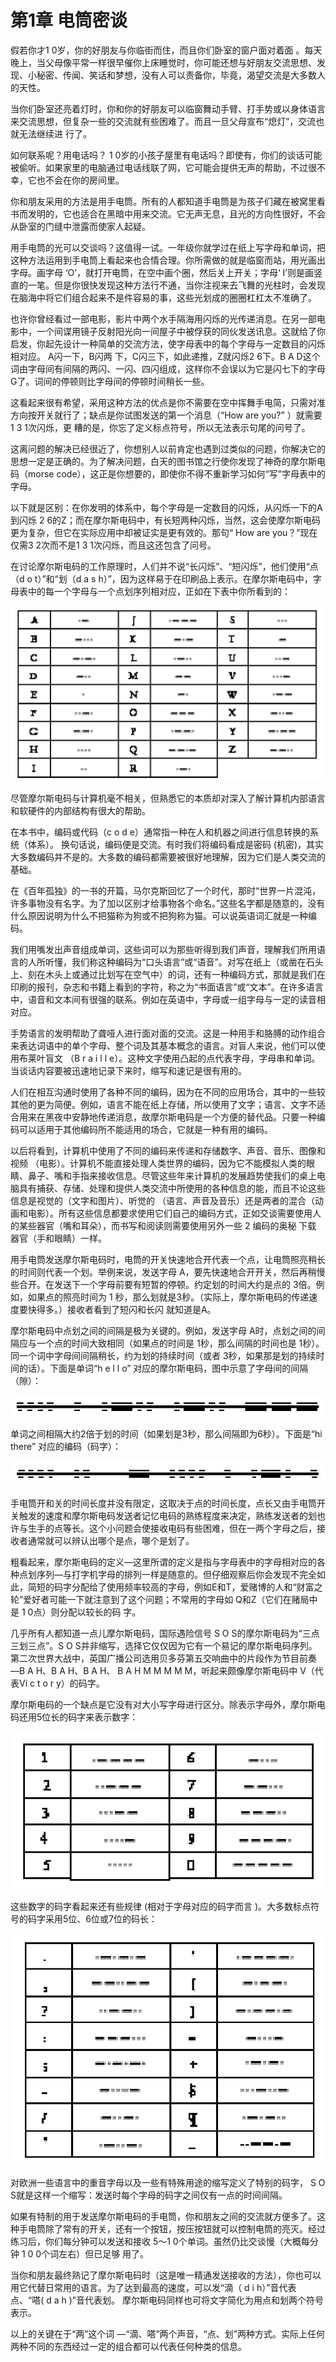 # 第1章 电筒密谈

假若你才1 0岁，你的好朋友与你临街而住，而且你们卧室的窗户面对着面 。每天晚上，当父母像平常一样很早催你上床睡觉时，你可能还想与好朋友交流思想、发现、小秘密、传闻、笑话和梦想，没有人可以责备你，毕竟，渴望交流是大多数人的天性。&#x20;

当你们卧室还亮着灯时，你和你的好朋友可以临窗舞动手臂、打手势或以身体语言来交流思想，但复杂一些的交流就有些困难了。而且一旦父母宣布“熄灯”，交流也就无法继续进 行了。&#x20;

如何联系呢？用电话吗？ 1 0岁的小孩子屋里有电话吗？即使有，你们的谈话可能被偷听。如果家里的电脑通过电话线联了网，它可能会提供无声的帮助，不过很不幸，它也不会在你的房间里。

你和朋友采用的方法是用手电筒。所有的人都知道手电筒是为孩子们藏在被窝里看书而发明的，它也适合在黑暗中用来交流。它无声无息，且光的方向性很好，不会从卧室的门缝中泄露而使家人起疑。&#x20;

用手电筒的光可以交谈吗？这值得一试。一年级你就学过在纸上写字母和单词，把这种方法运用到手电筒上看起来也合情合理。你所需做的就是临窗而站，用光画出字母。画字母 ‘O’，就打开电筒，在空中画个圈，然后关上开关；字母‘ I’则是画竖直的一笔。但是你很快发现这种方法行不通，当你注视来去飞舞的光柱时，会发现在脑海中将它们组合起来不是件容易的事，这些光划成的圈圈杠杠太不准确了。&#x20;

也许你曾经看过一部电影，影片中两个水手隔海用闪烁的光传递消息。在另一部电影中，一个间谍用镜子反射阳光向一间屋子中被俘获的同伙发送讯息。这就给了你启发，你起先设计一种简单的交流方法，使字母表中的每个字母与一定数目的闪烁相对应。 A闪一下，B闪两 下，C闪三下，如此递推，Z就闪烁2 6下。B A D这个词由字母间有间隔的两闪、一闪、四闪组成，这样你不会误以为它是闪七下的字母 G了。词间的停顿则比字母间的停顿时间稍长一些。&#x20;

这看起来很有希望，采用这种方法的优点是你不需要在空中挥舞手电简，只需对准方向按开关就行了；缺点是你试图发送的第一个消息（“How are you?” ）就需要1 3 1次闪烁，更 糟的是，你忘了定义标点符号，所以无法表示句尾的问号了。

这离问题的解决已经很近了，你想别人以前肯定也遇到过类似的问题，你解决它的思想一定是正确的。为了解决问题，白天的图书馆之行使你发现了神奇的摩尔斯电码（morse code），这正是你想要的，即使你不得不重新学习如何“写”字母表中的字母。&#x20;

以下就是区别：在你发明的体系中，每个字母是一定数目的闪烁，从闪烁一下的A到闪烁 2 6的Z；而在摩尔斯电码中，有长短两种闪烁，当然，这会使摩尔斯电码更为复杂，但它在实际应用中却被证实是更有效的。那句“ How are you？”现在仅需3 2次而不是1 3 1次闪烁，而且这还包含了问号。&#x20;

在讨论摩尔斯电码的工作原理时，人们并不说“长闪烁”、“短闪烁”，他们使用“点 （d o t）”和“划（d a s h）”，因为这样易于在印刷品上表示。在摩尔斯电码中，字母表中的每一个字母与一个点划序列相对应，正如在下表中你所看到的：

![](<.gitbook/assets/image (3) (1) (1) (1) (1).png>)

尽管摩尔斯电码与计算机毫不相关，但熟悉它的本质却对深入了解计算机内部语言和软硬件的内部结构有很大的帮助。&#x20;

在本书中，编码或代码（c o d e）通常指一种在人和机器之间进行信息转换的系统（体系）。 换句话说，编码便是交流。有时我们将编码看成是密码 (机密)，其实大多数编码并不是的。大多数的编码都需要被很好地理解，因为它们是人类交流的基础。&#x20;

在《百年孤独》的一书的开篇，马尔克斯回忆了一个时代，那时“世界一片混沌，许多事物没有名字。为了加以区别才给事物各个命名。”这些名字都是随意的，没有什么原因说明为什么不把猫称为狗或不把狗称为猫。可以说英语词汇就是一种编码。&#x20;

我们用嘴发出声音组成单词，这些词可以为那些听得到我们声音，理解我们所用语言的人所听懂，我们称这种编码为“口头语言”或“语音”。对写在纸上（或凿在石头上、刻在木头上或通过比划写在空气中）的词，还有一种编码方式，那就是我们在印刷的报刊，杂志和书籍上看到的字符，称之为“书面语言”或“文本”。在许多语言中，语音和文本间有很强的联系。例如在英语中，字母或一组字母与一定的读音相对应。

手势语言的发明帮助了聋哑人进行面对面的交流。这是一种用手和胳膊的动作组合来表达词语中的单个字母、整个词及其基本概念的语言。对盲人来说，他们可以使用布莱叶盲文 （B r a i l l e）。这种文字使用凸起的点代表字母，字母串和单词。当谈话内容要被迅速地记录下来时，缩写和速记是很有用的。&#x20;

人们在相互沟通时使用了各种不同的编码，因为在不同的应用场合，其中的一些较其他的更为简便。例如，语言不能在纸上存储，所以使用了文字；语言、文字不适合用来在黑夜中安静地传递消息，故摩尔斯电码是一个方便的替代品。只要一种编码可以适用于其他编码所不能适用的场合，它就是一种有用的编码。

以后将看到，计算机中使用了不同的编码来传递和存储数字、声音、音乐、图像和视频 （电影）。计算机不能直接处理人类世界的编码，因为它不能模拟人类的眼睛、鼻子、嘴和手指来接收信息。尽管这些年来计算机的发展趋势使我们的桌上电脑具有捕获、存储、处理和提供人类交流中所使用的各种信息的能，而且不论这些信息是视觉的（文字和图片）、听觉的 （语言、声音及音乐）还是两者的混合（动画和电影）。所有这些信息都要求使用它们自己的编码方式，正如交谈需要使用人的某些器官（嘴和耳朵），而书写和阅读则需要使用另外一些 2 编码的奥秘 下载 器官（手和眼睛）一样。&#x20;

用手电筒发送摩尔斯电码时，电筒的开关快速地合开代表一个点，让电筒照亮稍长的时间则代表一个划。举例来说，发送字母 A，要先快速地合开开关，然后再稍慢些合开。在发送下一个字母前要有短暂的停顿。约定划的时间大约是点的 3倍。例如，如果点的照亮时间为 1 秒，那么划就是3秒。（实际上，摩尔斯电码的传递速度要快得多。）接收者看到了短闪和长闪 就知道是A。

摩尔斯电码中点划之间的间隔是极为关键的。例如，发送字母 A时，点划之间的间隔应与一个点的时间大致相同（如果点的时间是 1秒，那么间隔的时间也是 1秒）。同一个词中字母间间隔稍长，约为划的持续时间（或者 3秒，如果那是划的持续时间的话）。下面是单词“h e l l o” 对应的摩尔斯电码，图中示意了字母间的间隔（隙）：

![](<.gitbook/assets/image (4) (1) (1) (1) (1) (1).png>)

单词之间相隔大约2倍于划的时间（如果划是3秒，那么间隔即为6秒）。下面是“hi there” 对应的编码（码字）：

![](<.gitbook/assets/image (2) (1) (1) (1) (1).png>)

手电筒开和关的时间长度并没有限定，这取决于点的时间长度，点长又由手电筒开关触发的速度和摩尔斯电码发送者记忆电码的熟练程度来决定，熟练发送者的划也许与生手的点等长。这个小问题会使接收电码有些困难，但在一两个字母之后，接收者通常就可以辨认出哪个是点，哪个是划了。&#x20;

粗看起来，摩尔斯电码的定义—这里所谓的定义是指与字母表中的字母相对应的各种点划序列—与打字机字母的排列一样是随意的。但仔细观察后你会发现不完全如此，简短的码字分配给了使用频率较高的字母，例如E和T，爱赌博的人和“财富之轮”爱好者可能一下就注意到了这个问题；不常用的字母如 Q和Z（它们在赌局中是 1 0点）则分配以较长的码 字。&#x20;

几乎所有人都知道一点儿摩尔斯电码，国际遇险信号 S O S的摩尔斯电码为“三点三划三点”。S O S并非缩写，选择它仅仅因为它有一个易记的摩尔斯电码序列。第二次世界大战中，英国广播公司选用贝多芬第五交响曲中的片段作为节目前奏 —B A H、B A H、B A H、 B A H M M M M M，听起来颇像摩尔斯电码中 V（代表Vi c t o r y）的码字。&#x20;

摩尔斯电码的一个缺点是它没有对大小写字母进行区分。除表示字母外，摩尔斯电码还用5位长的码字来表示数字：

![](<.gitbook/assets/image (1) (1) (1) (1).png>)

这些数字的码字看起来还有些规律 (相对于字母对应的码字而言 )。大多数标点符号的码字采用5位、6位或7位的码长：

![](<.gitbook/assets/image (9) (1) (1) (1).png>)

对欧洲一些语言中的重音字母以及一些有特殊用途的缩写定义了特别的码字， S O S就是这样一个缩写：发送时每个字母的码字之间仅有一点的时间间隔。&#x20;

如果有特制的用于发送摩尔斯电码的手电筒，你和朋友之间的交流就方便多了。这种手电筒除了常有的开关，还有一个按钮，按压按钮就可以控制电筒的亮灭。经过练习后，你们每分钟可以发送和接收 5～1 0个单词。虽然仍比交谈慢（大概每分钟 1 0 0个词左右）但已足够 用了。&#x20;

当你和朋友最终熟记了摩尔斯电码时（这是唯一精通发送接收的方法），你也可以用它代替日常用的语言。为了达到最高的速度，可以发“滴（ d i h）”音代表点、“嗒( d a h )”音代表划。 摩尔斯电码同样也可将文字简化为用点和划两个符号表示。&#x20;

以上的关键在于“两”这个词 —“滴、嗒”两个声音，“点、划”两种方式。实际上任何两种不同的东西经过一定的组合都可以代表任何种类的信息。





